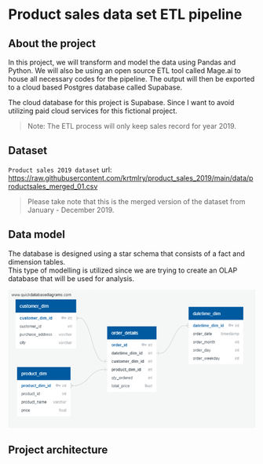 # Product sales data set ETL pipeline

## About the project

In this project, we will transform and model the data using Pandas and Python. We will also be using an open source ETL tool called Mage.ai to house all necessary codes for the pipeline. The output will then be exported to a cloud based Postgres database called Supabase.

The cloud database for this project is Supabase. Since I want to avoid utilizing paid cloud services for this fictional project.

> Note: The ETL process will only keep sales record for year 2019.

## Dataset
`Product sales 2019 dataset`
url: https://raw.githubusercontent.com/krtmlry/product_sales_2019/main/data/productsales_merged_01.csv
> Please take note that this is the merged version of the dataset from January - December 2019.

## Data model
The database is designed using a star schema that consists of a fact and dimension tables. \
This type of modelling is utilized since we are trying to create an OLAP database that will be used for analysis.

![image.png](https://github.com/krtmlry/product_sales_2019/blob/main/img/db-model-01.png?raw=true)

## Project architecture
